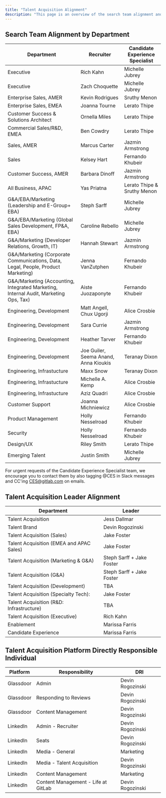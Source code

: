 ```yaml
---
title: "Talent Acquisition Alignment"
description: "This page is an overview of the search team alignment and the talent acquisition platform directly responsible individual in talent acquisition operations and talent brand."
---
```


## Search Team Alignment by Department

| Department                    | Recruiter   | Candidate Experience Specialist    |
|--------------------------|-----------------|-------------------------------------|
| Executive          | Rich Kahn    | Michelle Jubrey  |
| Executive          | Zach Choquette   | Michelle Jubrey  |
| Enterprise Sales, AMER | Kevin Rodrigues |Sruthy Menon |
| Enterprise Sales, EMEA | Joanna Tourne | Lerato Thipe |
| Customer Success & Solutions Architect | Ornella Miles | Lerato Thipe |
| Commercial Sales/R&D, EMEA | Ben Cowdry | Lerato Thipe |
| Sales, AMER | Marcus Carter | Jazmin Armstrong |
| Sales | Kelsey Hart  | Fernando Khubeir |
| Customer Success, AMER | Barbara Dinoff |  Jazmin Armstrong |
| All Business, APAC | Yas Priatna  | Lerato Thipe & Sruthy Menon |
| G&A/EBA/Marketing (Leadership and E-Group+ EBA) | Steph Sarff | Michelle Jubrey |
| G&A/EBA/Marketing (Global Sales Development, FP&A, EBA) | Caroline Rebello |  Michelle Jubrey |
| G&A/Marketing (Developer Relations, Growth, IT) | Hannah Stewart  | Jazmin Armstrong |
| G&A/Marketing (Corporate Communications, Data, Legal, People, Product Marketing) | Jenna VanZutphen  | Fernando Khubeir |
| G&A/Marketing (Accounting, Integrated Marketing, Internal Audit, Marketing Ops, Tax) | Aiste Juozaponyte  | Fernando Khubeir |
| Engineering, Development | Matt Angell, Chux Ugorji | Alice Crosbie |
| Engineering, Development | Sara Currie | Jazmin Armstrong |
| Engineering, Development | Heather Tarver | Fernando Khubeir |
| Engineering, Development | Joe Guiler, Seema Anand, Anna Kioukis | Teranay Dixon |
| Engineering, Infrastucture   | Maxx Snow | Teranay Dixon  |
| Engineering, Infrastucture   | Michelle A. Kemp | Alice Crosbie  |
| Engineering, Infrastucture   | Aziz Quadri | Alice Crosbie  |
| Customer Support | Joanna Michniewicz  |  Alice Crosbie |
| Product Management | Holly Nesselroad | Fernando Khubeir |
| Security | Holly Nesselroad | Fernando Khubeir |
| Design/UX  | Riley Smith | Lerato Thipe  |
| Emerging Talent  | Justin Smith | Michelle Jubrey  |


For urgent requests of the Candidate Experience Specialist team, we encourage you to contact them by also tagging @CES in Slack messages and CC'ing CES@gitlab.com on emails.

## Talent Acquisition Leader Alignment

| Department                    | Leader      |
|--------------------------|-----------------|
| Talent Acquisition         | Jess Dallmar |
| Talent Brand | Devin Rogozinski |
| Talent Acquisition (Sales) | Jake Foster|
| Talent Acquisition (EMEA and APAC Sales) | Jake Foster |
| Talent Acquisition (Marketing & G&A) | Steph Sarff + Jake Foster |
| Talent Acquisition (G&A) | Steph Sarff + Jake Foster |
| Talent Acquisition (Development) | TBA |
| Talent Acquisition (Specialty Tech): | Jake Foster |
| Talent Acquisition (R&D: Infrastructure) | TBA |
| Talent Acquisition (Executive) | Rich Kahn |
| Enablement | Marissa Farris |
| Candidate Experience | Marissa Farris |

## Talent Acquisition Platform Directly Responsible Individual

| Platform                    | Responsibility        | DRI     |
|--------------------------|-----------------|-----------------|
| Glassdoor | Admin  | Devin Rogozinski |
| Glassdoor | Responding to Reviews  | Devin Rogozinski |
| Glassdoor | Content Management | Devin Rogozinski |
| LinkedIn | Admin - Recruiter  | Devin Rogozinski |
| LinkedIn | Seats | Devin Rogozinski |
| LinkedIn | Media - General | Marketing |
| LinkedIn | Media - Talent Acquisition | Devin Rogozinski |
| LinkedIn | Content Management | Marketing |
| LinkedIn | Content Management - Life at GitLab | Devin Rogozinski |

